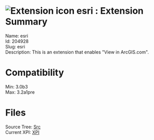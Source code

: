# ![Extension icon](https://addons.thunderbird.net/user-media/addon_icons/204/204928-64.png?modified=1297509651) esri : Extension Summary

Name: esri  
Id: 204928  
Slug: esri  
Description: This is an extension that enables "View in ArcGIS.com".
  

# Compatibility
Min: 3.0b3  
Max: 3.2a1pre  

# Files

Source Tree: [Src](C:/Dev/Thunderbird/ThunderKdB/xall/xOther/204928-esri/src)  
Current XPI: [XPI](C:/Dev/Thunderbird/ThunderKdB/xall/xOther/204928-esri/xpi)  



